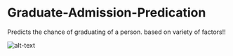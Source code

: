 # Graduate-Admission-Predication
Predicts the chance of graduating of a person. based on variety of factors!!

![alt-text](https://graduation.wharton.upenn.edu/wp-content/uploads/2021/11/Undergraduate_Graduation_2016_069-scaled.jpg)
